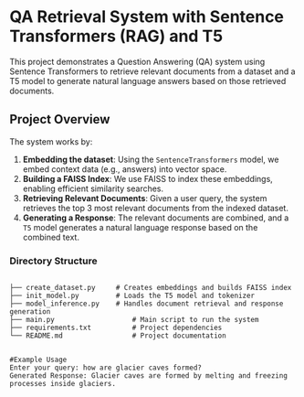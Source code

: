 # QA Retrieval System with Sentence Transformers (RAG) and T5

This project demonstrates a Question Answering (QA) system using Sentence Transformers to retrieve relevant documents from a dataset and a T5 model to generate natural language answers based on those retrieved documents.

## Project Overview

The system works by:

1. **Embedding the dataset**: Using the `SentenceTransformers` model, we embed context data (e.g., answers) into vector space.
2. **Building a FAISS Index**: We use FAISS to index these embeddings, enabling efficient similarity searches.
3. **Retrieving Relevant Documents**: Given a user query, the system retrieves the top 3 most relevant documents from the indexed dataset.
4. **Generating a Response**: The relevant documents are combined, and a `T5` model generates a natural language response based on the combined text.

### Directory Structure

```plaintext

├── create_dataset.py     # Creates embeddings and builds FAISS index
├── init_model.py         # Loads the T5 model and tokenizer
├── model_inference.py    # Handles document retrieval and response generation
├── main.py                   # Main script to run the system
├── requirements.txt          # Project dependencies
└── README.md                 # Project documentation


#Example Usage
Enter your query: how are glacier caves formed?
Generated Response: Glacier caves are formed by melting and freezing processes inside glaciers.
